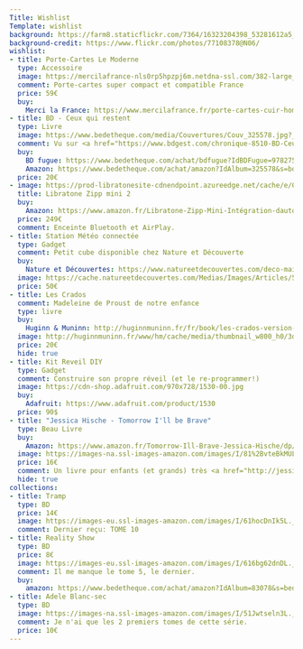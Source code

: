 ```yaml
---
Title: Wishlist
Template: wishlist
background: https://farm8.staticflickr.com/7364/16323204398_53281612a5_k.jpg
background-credit: https://www.flickr.com/photos/77108378@N06/
wishlist:
- title: Porte-Cartes Le Moderne
  type: Accessoire
  image: https://mercilafrance-nls0rp5hpzpj6m.netdna-ssl.com/382-large_default/moderne-gris-rouge.jpg
  comment: Porte-cartes super compact et compatible France
  price: 59€
  buy:
    Merci la France: https://www.mercilafrance.fr/porte-cartes-cuir-homme-extra-plats-mlf01/32-moderne-gris-rouge.html
- title: BD - Ceux qui restent
  type: Livre
  image: https://www.bedetheque.com/media/Couvertures/Couv_325578.jpg?_ga=2.261378829.1898479248.1524202831-1635882462.1524202831
  comment: Vu sur <a href="https://www.bdgest.com/chronique-8510-BD-Ceux-qui-restent-Ceux-qui-restent.html">BDGest</a>
  buy:
    BD fugue: https://www.bedetheque.com/achat/bdfugue?IdBDFugue=9782756052625&s=bdgest&r=chronique&_ga=2.198645679.1898479248.1524202831-1635882462.1524202831
    Amazon: https://www.bedetheque.com/achat/amazon?IdAlbum=325578&s=bdgest&r=chronique&_ga=2.198645679.1898479248.1524202831-1635882462.1524202831
  price: 20€
- image: https://prod-libratonesite-cdnendpoint.azureedge.net/cache/e/0/1/9/c/3/e019c3aa9e8cf7bf9702b918d3cb9aeeb5d196e4.png
  title: Libratone Zipp mini 2
  buy:
    Amazon: https://www.amazon.fr/Libratone-Zipp-Mini-Intégration-dautonomie/dp/B07H54TJ2M/ref=sr_1_6?ie=UTF8&qid=1541763538&sr=8-6&keywords=libratone+zipp+2
  price: 249€
  comment: Enceinte Bluetooth et AirPlay.
- title: Station Météo connectée
  type: Gadget
  comment: Petit cube disponible chez Nature et Découverte
  buy:
    Nature et Découvertes: https://www.natureetdecouvertes.com/deco-maison/meteo-appareils-mesure/station-meteo/station-meteo-connectee-hector-53144720
  image: https://cache.natureetdecouvertes.com/Medias/Images/Articles/53144720/53144720-2-53144720-7.jpg?frz-v=125&width=650&height=650
  price: 50€    
- title: Les Crados
  comment: Madeleine de Proust de notre enfance
  type: livre
  buy:
    Huginn & Muninn: http://huginnmuninn.fr/fr/book/les-crados-version-collector-avec-cartes?
  image: http://huginnmuninn.fr/www/hm/cache/media/thumbnail_w800_h0/3d-les-crados-hd-2017.png
  price: 20€
  hide: true
- title: Kit Reveil DIY
  type: Gadget
  comment: Construire son propre réveil (et le re-programmer!)
  image: https://cdn-shop.adafruit.com/970x728/1530-00.jpg
  buy:
    Adafruit: https://www.adafruit.com/product/1530
  price: 90$
- title: "Jessica Hische - Tomorrow I'll be Brave"
  type: Beau Livre
  buy:
    Amazon: https://www.amazon.fr/Tomorrow-Ill-Brave-Jessica-Hische/dp/1524787019/ref=sr_1_1?ie=UTF8&qid=1524034531&sr=8-1&keywords=Tomorrow+I%27ll+Be+Brave
  image: https://images-na.ssl-images-amazon.com/images/I/81%2BvteBkMUL.jpg
  price: 16€
  comment: Un livre pour enfants (et grands) très <a href="http://jessicahische.is/writing#brave">joliment illustré par Jessica Hische</a> - Pour Noël 2018
  hide: true
collections:
- title: Tramp
  type: BD
  price: 14€
  image: https://images-eu.ssl-images-amazon.com/images/I/61hocDnIk5L._SY346_.jpg
  comment: Dernier reçu: TOME 10
- title: Reality Show
  type: BD
  price: 8€
  image: https://images-eu.ssl-images-amazon.com/images/I/616bg62dnDL._SX260_.jpg
  comment: Il me manque le tome 5, le dernier.
  buy:
    amazon: https://www.bedetheque.com/achat/amazon?IdAlbum=83078&s=bedetheque&r=serie
- title: Adele Blanc-sec
  type: BD
  image: https://images-na.ssl-images-amazon.com/images/I/51Jwtseln3L._SX371_BO1,204,203,200_.jpg
  comment: Je n'ai que les 2 premiers tomes de cette série.
  price: 10€
---
```

